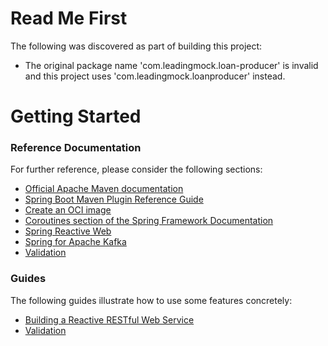 # Read Me First
The following was discovered as part of building this project:

* The original package name 'com.leadingmock.loan-producer' is invalid and this project uses 'com.leadingmock.loanproducer' instead.

# Getting Started

### Reference Documentation
For further reference, please consider the following sections:

* [Official Apache Maven documentation](https://maven.apache.org/guides/index.html)
* [Spring Boot Maven Plugin Reference Guide](https://docs.spring.io/spring-boot/docs/2.7.3/maven-plugin/reference/html/)
* [Create an OCI image](https://docs.spring.io/spring-boot/docs/2.7.3/maven-plugin/reference/html/#build-image)
* [Coroutines section of the Spring Framework Documentation](https://docs.spring.io/spring/docs/5.3.22/spring-framework-reference/languages.html#coroutines)
* [Spring Reactive Web](https://docs.spring.io/spring-boot/docs/2.7.3/reference/htmlsingle/#web.reactive)
* [Spring for Apache Kafka](https://docs.spring.io/spring-boot/docs/2.7.3/reference/htmlsingle/#messaging.kafka)
* [Validation](https://docs.spring.io/spring-boot/docs/2.7.3/reference/htmlsingle/#io.validation)

### Guides
The following guides illustrate how to use some features concretely:

* [Building a Reactive RESTful Web Service](https://spring.io/guides/gs/reactive-rest-service/)
* [Validation](https://spring.io/guides/gs/validating-form-input/)

